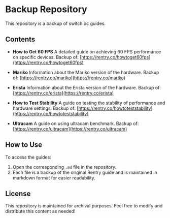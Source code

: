 # Backup Repository

This repository is a backup of switch oc guides.
## Contents

- **How to Get 60 FPS**
  A detailed guide on achieving 60 FPS performance on specific devices.
  Backup of: [https://rentry.co/howtoget60fps](https://rentry.co/howtoget60fps)

- **Mariko**
  Information about the Mariko version of the hardware.
  Backup of: [https://rentry.co/mariko](https://rentry.co/mariko)

- **Erista**
  Information about the Erista version of the hardware.
  Backup of: [https://rentry.co/erista](https://rentry.co/erista)

- **How to Test Stability**
  A guide on testing the stability of performance and hardware settings.
  Backup of: [https://rentry.co/howtoteststability](https://rentry.co/howtoteststability)

- **Ultracam**
  A guide on using ultracam benchmark.
  Backup of: [https://rentry.co/ultracam](https://rentry.co/ultracam)
## How to Use

To access the guides:
1. Open the corresponding `.md` file in the repository.
2. Each file is a backup of the original Rentry guide and is maintained in markdown format for easier readability.

## License
This repository is maintained for archival purposes. Feel free to modify and distribute this content as needed!


